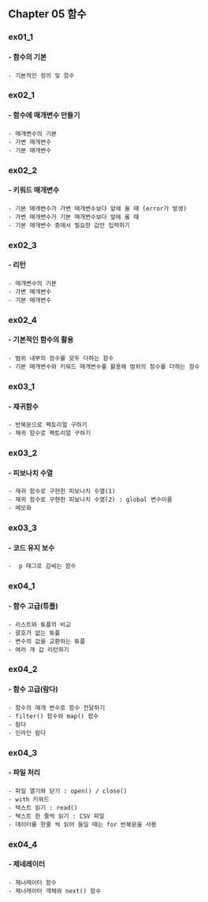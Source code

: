 ## Chapter 05 함수

### ex01_1
#### - 함수의 기본
    - 기본적인 정의 및 함수 

### ex02_1
#### - 함수에 매개변수 만들기 
    - 매개변수의 기본 
    - 가변 매개변수 
    - 기본 매개변수 

### ex02_2
#### - 키워드 매개변수
    - 기본 매개변수가 가변 매개변수보다 앞에 올 때 (error가 발생)
    - 가변 매개변수가 기본 매개변수보다 앞에 올 때 
    - 기본 매개변수 중에서 필요한 값만 입력하기 

### ex02_3
#### - 리턴
    - 매개변수의 기본 
    - 가변 매개변수 
    - 기본 매개변수 

### ex02_4
#### - 기본적인 함수의 활용
    - 범위 내부의 정수를 모두 더하는 함수 
    - 기본 매개변수와 키워드 매개변수를 활용해 범위의 정수를 더하는 정수 

### ex03_1
#### - 재귀함수 
    - 반복문으로 팩토리얼 구하기 
    - 재귀 함수로 팩토리얼 구하기

### ex03_2
#### - 피보나치 수열 
    - 재귀 함수로 구현한 피보나치 수열(1)
    - 재귀 함수로 구현한 피보나치 수열(2) : global 변수이름
    - 메모화 

### ex03_3
#### -  코드 유지 보수  
    -  p 태그로 감싸는 함수

### ex04_1
#### - 함수 고급(튜플) 
    - 리스트와 튜플의 비교
    - 괄호가 없는 튜플 
    - 변수의 값을 교환하는 튜플
    - 여러 개 값 리턴하기 

### ex04_2
#### - 함수 고급(람다) 
    - 함수의 매개 변수로 함수 전달하기
    - filter() 함수와 map() 함수 
    - 람다
    - 인라인 람다 

### ex04_3
#### - 파일 처리 
    - 파일 열기와 닫기 : open() / close()
    - with 키워드  
    - 텍스트 읽기 : read()
    - 텍스트 한 줄씩 읽기 : CSV 파일
    - 데이터를 한줄 씩 읽어 들일 때는 for 반복문을 사용

### ex04_4
#### - 제네레이터 
    - 제너레이터 함수
    - 제너레이터 객체와 next() 함수 
